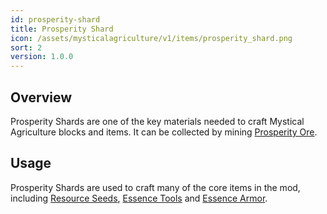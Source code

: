 ```yaml
---
id: prosperity-shard
title: Prosperity Shard
icon: /assets/mysticalagriculture/v1/items/prosperity_shard.png
sort: 2
version: 1.0.0
---
```


## Overview

Prosperity Shards are one of the key materials needed to craft Mystical Agriculture blocks and items. It can be collected by mining [Prosperity Ore](../blocks/prosperity-ore.md).

## Usage

Prosperity Shards are used to craft many of the core items in the mod, including [Resource Seeds](resource-seeds.md), [Essence Tools](essence-tools.md) and [Essence Armor](essence-armor.md).
